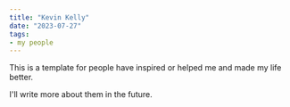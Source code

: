 ```yaml
---
title: "Kevin Kelly"
date: "2023-07-27"
tags:
- my people
---
```


This is a template for people have inspired or helped me and made my life better.

I'll write more about them in the future.
